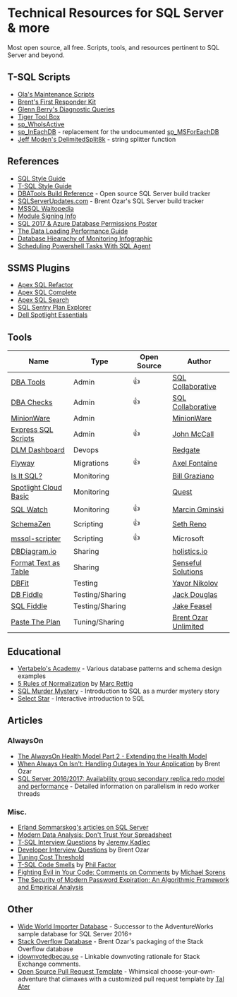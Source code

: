 # Technical Resources for SQL Server & more

Most open source, all free. Scripts, tools, and resources pertinent to SQL Server and beyond. 

## T-SQL Scripts
- [Ola's Maintenance Scripts](https://github.com/olahallengren/sql-server-maintenance-solution)
- [Brent's First Responder Kit](https://github.com/BrentOzarULTD/SQL-Server-First-Responder-Kit)
- [Glenn Berry's Diagnostic Queries](https://www.sqlskills.com/blogs/glenn/category/dmv-queries/)
- [Tiger Tool Box](https://github.com/Microsoft/tigertoolbox)
- [sp_WhoIsActive](http://whoisactive.com/downloads/)
- [sp_InEachDB](https://github.com/BrentOzarULTD/SQL-Server-First-Responder-Kit/blob/dev/sp_ineachdb.sql) - replacement for the undocumented [sp_MSForEachDB](http://sqlblog.com/blogs/aaron_bertrand/archive/2010/12/29/a-more-reliable-and-more-flexible-sp-msforeachdb.aspx)
- [Jeff Moden's DelimitedSplit8k](http://www.sqlservercentral.com/articles/Tally+Table/72993/) - string splitter function

## References

- [SQL Style Guide](http://www.sqlstyle.guide/)
- [T-SQL Style Guide](https://lowlydba.github.io/tsqlstyle.guide/)
- [DBATools Build Reference](https://sqlcollaborative.github.io/builds) - Open source SQL Server build tracker
- [SQLServerUpdates.com](https://sqlserverupdates.com/) - Brent Ozar's SQL Server build tracker
- [MSSQL Waitopedia](https://www.spotlightessentials.com/public/waitopedia)
- [Module Signing Info](https://modulesigning.info/)
- [SQL 2017 & Azure Database Permissions Poster](assets/Permissions_Poster_2017_and_SQLDB.PDF)
- [The Data Loading Performance Guide](https://docs.microsoft.com/en-us/previous-versions/sql/sql-server-2008/dd425070(v=sql.100))
- [Database Hiearachy of Monitoring Infographic](https://www.lowlydba.com/database-hierarchy-of-monitoring/)
- [Scheduling Powershell Tasks With SQL Agent](https://dbatools.io/agent/)

## SSMS Plugins
- [Apex SQL Refactor](http://www.apexsql.com/sql_tools_refactor.aspx)
- [Apex SQL Complete](http://www.apexsql.com/sql_tools_complete.aspx)
- [Apex SQL Search](http://www.apexsql.com/sql_tools_search.aspx)
- [SQL Sentry Plan Explorer](https://www.sentryone.com/plan-explorer/)
- [Dell Spotlight Essentials](https://www.spotlightessentials.com/spotlight-extensions)

## Tools
| Name | Type | Open Source | Author |
| ---- | ---- | ----------- | ------ |
| [DBA Tools](https://dbatools.io) | Admin | 👍 | [SQL Collaborative](https://dbatools.io/team/) |
| [DBA Checks](https://dbachecks.io) | Admin | 👍 | [SQL Collaborative](https://dbatools.io/team/) |
| [MinionWare](http://www.minionware.net/) | Admin | | [MinionWare](http://www.minionware.net/meet-the-team/)|
| [Express SQL Scripts](https://expresssql.lowlydba.com/) | Admin | 👍 | [John McCall](/about.html) |
| [DLM Dashboard](http://www.red-gate.com/products/dlm/dlm-dashboard/) | Devops | | [Redgate](https://www.red-gate.com/) |
| [Flyway](https://flywaydb.org/) | Migrations | 👍 | [Axel Fontaine](https://axelfontaine.com/) |
| [Is It SQL?](http://www.scalesql.com/isitsql/) | Monitoring | | [Bill Graziano](http://www.scalesql.com/about.html)
| [Spotlight Cloud Basic](https://www.spotlightcloud.io/pricing) | Monitoring | | [Quest](https://www.quest.com/) |
| [SQL Watch](https://sqlwatch.io/) | Monitoring | 👍 | [Marcin Gminski](https://marcin.gminski.net/) |
| [SchemaZen](https://github.com/sethreno/schemazen#schemazen---script-and-create-sql-server-objects-quickly) | Scripting | :+1: | [Seth Reno](https://github.com/sethreno) |
| [mssql-scripter](https://github.com/Microsoft/sql-xplat-cli/) | Scripting | 👍 | Microsoft |
| [DBDiagram.io](https://dbdiagram.io/) | Sharing | | [holistics.io](https://www.holistics.io)|
| [Format Text as Table](https://senseful.github.io/text-table/) | Sharing | | [Senseful Solutions](https://senseful.github.io/) |
| [DBFit](http://www.methodsandtools.com/tools/dbfit.php) | Testing | | <a href="https://javornikolov.wordpress.com/">Yavor Nikolov</a> |
| [DB Fiddle](https://dbfiddle.uk/) | Testing/Sharing | | [Jack Douglas](https://douglastechnology.co.uk/) |
| [SQL Fiddle](http://sqlfiddle.com/) | Testing/Sharing | | [Jake Feasel](http://stackoverflow.com/users/808921/jake-feasel) |
| [Paste The Plan](https://pastetheplan.com/) | Tuning/Sharing | | [Brent Ozar Unlimited](https://www.brentozar.com/)

## Educational 
- [Vertabelo's Academy](https://www.vertabelo.com/academy/) - Various database patterns and schema design examples
- [5 Rules of Normalization][normrules] by [Marc Rettig][marc]
- [SQL Murder Mystery](https://mystery.knightlab.com/) - Introduction to SQL as a murder mystery story
- [Select Star](https://selectstarsql.com/) - Interactive introduction to SQL 

## Articles

### AlwaysOn
- [The AlwaysOn Health Model Part 2 - Extending the Health Model](https://techcommunity.microsoft.com/t5/SQL-Server/The-AlwaysOn-Health-Model-Part-2-Extending-the-Health-Model/ba-p/384043?advanced=false&collapse_discussion=true&q=the%20alwayson%20health%20model&search_type=thread)
- [When Always On Isn't: Handling Outages In Your Application](https://www.brentozar.com/archive/2017/01/always-isnt-handling-outages-application/) by Brent Ozar
- [SQL Server 2016/2017: Availability group secondary replica redo model and performance](https://blogs.msdn.microsoft.com/sql_server_team/sql-server-20162017-availability-group-secondary-replica-redo-model-and-performance/) - Detailed information on parallelism in redo worker threads

### Misc.
- [Erland Sommarskog's articles on SQL Server](http://sommarskog.se/)
- [Modern Data Analysis: Don't Trust Your Spreadsheet][betterment]
- [T-SQL Interview Questions](https://www.mssqltips.com/sqlservertip/1450/sql-server-developer-tsql-interview-questions/) by [Jeremy Kadlec](https://www.mssqltips.com/sqlserverauthor/38/jeremy-kadlec/)
- [Developer Interview Questions](https://www.brentozar.com/archive/2009/06/top-10-developer-interview-questions-about-sql-server/) by Brent Ozar
- [Tuning Cost Threshold](http://sqlblog.com/blogs/jonathan_kehayias/archive/2010/01/19/tuning-cost-threshold-of-parallelism-from-the-plan-cache.aspx)
- [T-SQL Code Smells][smelly] by [Phil Factor][phil]
- [Fighting Evil in Your Code: Comments on Comments](https://www.red-gate.com/simple-talk/opinion/opinion-pieces/fighting-evil-code-comments-comments/) by [Michael Sorens](https://www.red-gate.com/simple-talk/author/michael-sorens/)
- [The Security of Modern Password Expiration: An Algorithmic Framework and Empirical Analysis](https://www.cs.unc.edu/~reiter/papers/2010/CCS.pdf)

## Other
- [Wide World Importer Database](https://github.com/Microsoft/sql-server-samples) - Successor to the AdventureWorks sample database for SQL Server 2016+
- [Stack Overflow Database](https://www.brentozar.com/archive/2015/10/how-to-download-the-stack-overflow-database-via-bittorrent/) - Brent Ozar's packaging of the Stack Overflow database
- [idownvotedbecau.se](http://idownvotedbecau.se/) - Linkable downvoting rationale for Stack Exchange comments.
- [Open Source Pull Request Template](https://www.talater.com/open-source-templates/#/) - Whimsical choose-your-own-adventure that climaxes with a customized pull request template by [Tal Ater](https://twitter.com/TalAter)

[betterment]: https://www.betterment.com/resources/inside-betterment/engineering/modern-data-analysis-dont-trust-your-spreadsheet/
  "Betterment Blog"
[isitsql]: http://www.scalesql.com/isitsql/
  "Is It SQL?"
[schemazen]: https://github.com/sethreno/schemazen#schemazen---script-and-create-sql-server-objects-quickly
  "SchemaZen"
[dbfit]: http://www.methodsandtools.com/tools/dbfit.php
  "DB Fit"
[fiddle]: http://sqlfiddle.com/
  "SQL Fiddle"
[normrules]: /rettigNormalizationPoster.pdf
  "5 Rules of Normalization"
[marc]: http://marcrettig.me/data-normalization-poster-1989/
  "Marc Rettig"
[smelly]: https://www.red-gate.com/simple-talk/sql/t-sql-programming/sql-code-smells/
[phil]: https://www.red-gate.com/simple-talk/author/phil-factor/
